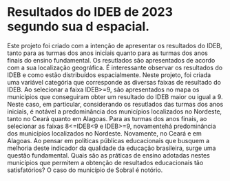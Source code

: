 # Resultados do IDEB de 2023 segundo sua d espacial.
Este projeto foi criado com a intenção de apresentar os resultados do IDEB,  tanto para as turmas dos anos iniciais quanto para as turmas dos anos finais do ensino fundamental. Os resutlados são apresentados de acordo com a sua localização geográfica. 
É interessante observar os resultados do IDEB e como estão distribuídos espacialmente. 
Neste projeto, foi criada uma variável categória que corresponde as diversas faixas de resultado do IDEB. 
Ao selecionar a faixa IDEB>=9, são apresentados no mapa os municípios que conseguiram obter um resultado do IDEB maior ou igual a 9. Neste caso, em particular, considerando os resutlados das turmas dos anos iniciais, é notável a predominância dos municípios localizados no Nordeste, tanto no Ceará quanto em Alagoas. 
Para as turmas dos anos finais, ao selecionar as faixas 8<=IDEB<9 e IDEB>=9, novamentehá predominância dos municípios localizados no Nordeste. Novamente, no Ceará e em Alagoas. 
Ao pensar em políticas públicas educacionais que busquem a melhoria deste indicador da qualidade da educação brasileira, surge uma questão fundamental. Quais são as práticas de ensino adotadas nestes municípios que permitem a obtenção de resultados educacionais tão satisfatórios? 
O caso do município de Sobral é notório.
